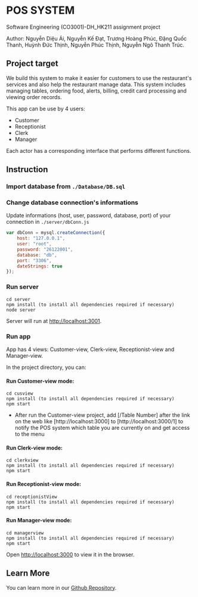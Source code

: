 # POS SYSTEM
Software Engineering (CO3001)-DH_HK211 assignment project


Author: Nguyễn Diệu Ái, Nguyễn Kế Đạt, Trương Hoàng Phúc, Đặng Quốc Thanh, Huỳnh Đức Thịnh, Nguyễn Phúc Thịnh, Nguyễn Ngô Thanh Trúc.

## Project target
We build this system to make it easier for customers to use the restaurant's services and also help the restaurant manage data. This system includes managing tables, ordering food, alerts, billing, credit card processing and viewing order records.

This app can be use by 4 users:
* Customer
* Receptionist
* Clerk
* Manager

Each actor has a corresponding interface that performs different functions.

## Instruction

### Import database from `./Database/DB.sql`

### Change database connection's informations
Update informations (host, user, password, database, port) of your connection in `./server/dbConn.js`

```javascript
var dbConn = mysql.createConnection({
    host: "127.0.0.1",
    user: "root",
    password: "26122001",
    database: "db",
    port: "3306",
    dateStrings: true
});
```
### Run server

    cd server
    npm install (to install all dependencies required if necessary)
    node server

Server will run at [http://localhost:3001](http://localhost:3001).

### Run app
App has 4 views: Customer-view, Clerk-view, Receptionist-view and Manager-view.

In the project directory, you can:

#### Run Customer-view mode:

    cd cusview
    npm install (to install all dependencies required if necessary)
    npm start

* After run the Customer-view project, add [/Table Number] after the link on the web like [http://localhost:3000] to [http://localhost:3000/1] to notify the POS system which table you are currently on and get access to the menu

#### Run Clerk-view mode:

    cd clerkview
    npm install (to install all dependencies required if necessary)
    npm start

#### Run Receptionist-view mode:

    cd receptionistView
    npm install (to install all dependencies required if necessary)
    npm start

#### Run Manager-view mode:

    cd managerview
    npm install (to install all dependencies required if necessary)
    npm start

Open [http://localhost:3000](http://localhost:3000) to view it in the browser.

## Learn More
You can learn more in our [Github Repository](https://github.com/remsokawaii1/CNPM).
